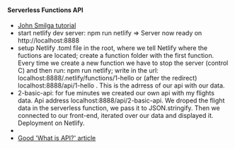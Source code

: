 #### Serverless Functions API

- [John Smilga tutorial](https://www.youtube.com/watch?v=AfAZ33XjIBU)
- start netlify dev server: npm run netlify => Server now ready on http://localhost:8888
- setup Netlify .toml file in the root, where we tell Netlify where the fuctions are located; create a function folder with the first function. Every time we create a new function we have to stop the server (control C) and then run: npm run netlify; write in the url: localhost:8888/.netlify/functions/1-hello or (after the redirect) localhost:8888/api/1-hello . This is the adrress of our api with our data.
- 2-basic-api: for fue minutes we created our own api with my flights data. Api address localhost:8888/api/2-basic-api. We droped the flight data in the serverless function, we pass it to JSON.stringify. Then we connected to our front-end, iterated over our data and displayed it. Deployment on Netlify.
-
- [Good 'What is API?' article](https://www.freecodecamp.org/news/what-is-an-api-in-english-please-b880a3214a82/)
